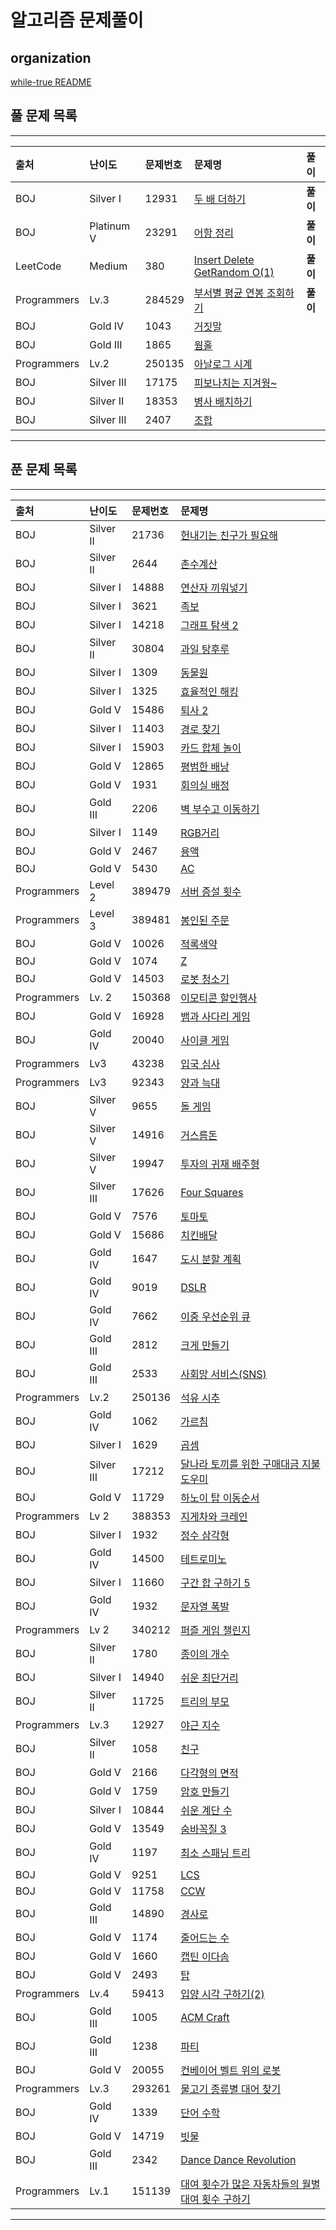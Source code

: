 # 알고리즘 문제풀이

## organization

[while-true README](https://github.com/SSAFY-while-true)

## 풀 문제 목록

---

|출처|난이도|문제번호|문제명|풀이|
|:---|:---|:---|:---|:---|
|BOJ|Silver I|12931|[두 배 더하기](https://www.acmicpc.net/problem/12931)|**풀이**|
|BOJ|Platinum V|23291|[어항 정리](https://www.acmicpc.net/problem/23291)|**풀이**|
|LeetCode|Medium|380|[Insert Delete GetRandom O(1)](https://leetcode.com/problems/insert-delete-getrandom-o1/)|**풀이**|
|Programmers|Lv.3|284529|[부서별 평균 연봉 조회하기](https://school.programmers.co.kr/learn/courses/30/lessons/284529)|**풀이**|
|BOJ|Gold IV|1043|[거짓말](https://www.acmicpc.net/problem/1043)||
|BOJ|Gold III|1865|[웜홀](https://www.acmicpc.net/problem/1865)||
|Programmers|Lv.2|250135|[아날로그 시계](https://school.programmers.co.kr/learn/courses/30/lessons/250135)||
|BOJ|Silver III|17175|[피보나치는 지겨웡~](https://www.acmicpc.net/problem/17175)||
|BOJ|Silver II|18353|[병사 배치하기](https://www.acmicpc.net/problem/18353)||
|BOJ|Silver III|2407|[조합](https://www.acmicpc.net/problem/2407)||

---

## 푼 문제 목록

---

|출처|난이도|문제번호|문제명|
|:---|:---|:---|:---|
|BOJ|Silver II|21736|[헌내기는 친구가 필요해](https://www.acmicpc.net/problem/21736)|
|BOJ|Silver II|2644|[촌수계산](https://www.acmicpc.net/problem/2644)|
|BOJ|Silver I|14888|[연산자 끼워넣기](https://www.acmicpc.net/problem/14888)|
|BOJ|Silver I|3621|[족보](https://www.acmicpc.net/problem/3621)|
|BOJ|Silver I|14218|[그래프 탐색 2](https://www.acmicpc.net/problem/14218)|
|BOJ|Silver II|30804|[과일 탕후루](https://www.acmicpc.net/problem/30804)|
|BOJ|Silver I|1309|[동물원](https://www.acmicpc.net/problem/1309)|
|BOJ|Silver I|1325|[효율적인 해킹](https://www.acmicpc.net/problem/1325)|
|BOJ|Gold V|15486|[퇴사 2](https://www.acmicpc.net/problem/15486)|
|BOJ|Silver I|11403|[경로 찾기](https://www.acmicpc.net/problem/11403)|
|BOJ|Silver I|15903|[카드 합체 놀이](https://www.acmicpc.net/problem/15903)|
|BOJ|Gold V|12865|[평범한 배낭](https://www.acmicpc.net/problem/12865)|
|BOJ|Gold V|1931|[회의실 배정](https://www.acmicpc.net/problem/1931)|
|BOJ|Gold III|2206|[벽 부수고 이동하기](https://www.acmicpc.net/problem/2206)|
|BOJ|Silver I|1149|[RGB거리](https://www.acmicpc.net/problem/1149)|
|BOJ|Gold V|2467|[용액](https://www.acmicpc.net/problem/2467)|
|BOJ|Gold V|5430|[AC](https://www.acmicpc.net/problem/5430)|
|Programmers|Level 2|389479|[서버 증설 횟수](https://school.programmers.co.kr/learn/courses/30/lessons/389479)|
|Programmers|Level 3|389481|[봉인된 주문](https://school.programmers.co.kr/learn/courses/30/lessons/389481)|
|BOJ|Gold V|10026|[적록색약](https://www.acmicpc.net/problem/10026)|
|BOJ|Gold V|1074|[Z](https://www.acmicpc.net/problem/1074)|
|BOJ|Gold V|14503|[로봇 청소기](https://www.acmicpc.net/problem/14503)|
|Programmers|Lv. 2 |150368|[이모티콘 할인행사](https://school.programmers.co.kr/learn/courses/30/lessons/150368)|
|BOJ|Gold V|16928|[뱀과 사다리 게임](https://www.acmicpc.net/problem/16928)|
|BOJ|Gold IV|20040|[사이클 게임](https://www.acmicpc.net/problem/20040)|
|Programmers|Lv3|43238|[입국 심사](https://school.programmers.co.kr/learn/courses/30/lessons/43238)|
|Programmers|Lv3|92343|[양과 늑대](https://school.programmers.co.kr/learn/courses/30/lessons/92343)|
|BOJ|Silver V|9655|[돌 게임](https://www.acmicpc.net/problem/9655)|
|BOJ|Silver V|14916|[거스름돈](https://www.acmicpc.net/problem/14916)|
|BOJ|Silver V|19947|[투자의 귀재 배주형](https://www.acmicpc.net/problem/19947)|
|BOJ|Silver III|17626|[Four Squares](https://www.acmicpc.net/problem/17626)|
|BOJ|Gold V|7576|[토마토](https://www.acmicpc.net/problem/7576)|
|BOJ|Gold V|15686|[치킨배달](https://www.acmicpc.net/problem/15686)|
|BOJ|Gold IV|1647|[도시 분할 계획](https://www.acmicpc.net/problem/1647)|
|BOJ|Gold IV|9019|[DSLR](https://www.acmicpc.net/problem/9019)|
|BOJ|Gold IV|7662|[이중 우선순위 큐](https://www.acmicpc.net/problem/7662)|
|BOJ|Gold III|2812|[크게 만들기](https://www.acmicpc.net/problem/2812)|
|BOJ|Gold III|2533|[사회망 서비스(SNS)](https://www.acmicpc.net/problem/2533)|
|Programmers|Lv.2|250136|[석유 시추](https://school.programmers.co.kr/learn/courses/30/lessons/250136)|
|BOJ|Gold IV|1062|[가르침](https://www.acmicpc.net/problem/1062)|
|BOJ|Silver I|1629|[곱셈](https://www.acmicpc.net/problem/1629)|
|BOJ|Silver III|17212|[달나라 토끼를 위한 구매대금 지불 도우미](https://www.acmicpc.net/problem/17212)|
|BOJ|Gold V|11729|[하노이 탑 이동순서](https://www.acmicpc.net/problem/11729)|
|Programmers|Lv 2|388353|[지게차와 크레인](https://school.programmers.co.kr/learn/courses/30/lessons/388353)|
|BOJ|Silver I|1932|[정수 삼각형](https://www.acmicpc.net/problem/1932)|
|BOJ|Gold IV|14500|[테트로미노](https://www.acmicpc.net/problem/14500)|
|BOJ|Silver I|11660|[구간 합 구하기 5](https://www.acmicpc.net/problem/11660)|
|BOJ|Gold IV|1932|[문자열 폭발](https://www.acmicpc.net/problem/9935)|
|Programmers|Lv 2|340212|[퍼즐 게임 챌린지](https://school.programmers.co.kr/learn/courses/30/lessons/340212)|
|BOJ|Silver II|1780|[종이의 개수](https://www.acmicpc.net/problem/1780)|
|BOJ|Silver I|14940|[쉬운 최단거리](https://www.acmicpc.net/problem/14940)|
|BOJ|Silver II|11725|[트리의 부모](https://www.acmicpc.net/problem/11725)|
|Programmers|Lv.3|12927|[야근 지수](https://school.programmers.co.kr/learn/courses/30/lessons/12927?language=python3)|
|BOJ|Silver II|1058|[친구](https://www.acmicpc.net/problem/1058)|
|BOJ|Gold V|2166|[다각형의 면적](https://www.acmicpc.net/problem/2166)|
|BOJ|Gold V|1759|[암호 만들기](http://acmicpc.net/problem/1759)|
|BOJ|Silver I|10844|[쉬운 계단 수](https://www.acmicpc.net/problem/10844)|
|BOJ|Gold V|13549|[숨바꼭질 3](https://www.acmicpc.net/problem/13549)|
|BOJ|Gold IV|1197|[최소 스패닝 트리](https://www.acmicpc.net/problem/1197)|
|BOJ|Gold V|9251|[LCS](https://www.acmicpc.net/problem/9251)|
|BOJ|Gold V|11758|[CCW](https://www.acmicpc.net/problem/11758)|
|BOJ|Gold III|14890|[경사로](https://www.acmicpc.net/problem/14890)|
|BOJ|Gold V|1174|[줄어드는 수](https://www.acmicpc.net/problem/1174)|
|BOJ|Gold V|1660|[캡틴 이다솜](https://www.acmicpc.net/problem/1660)|
|BOJ|Gold V|2493|[탑](https://www.acmicpc.net/problem/2493)|
|Programmers|Lv.4|59413|[입양 시각 구하기(2)](https://school.programmers.co.kr/learn/courses/30/lessons/59413)|
|BOJ|Gold III|1005|[ACM Craft](https://www.acmicpc.net/problem/1005)|
|BOJ|Gold III|1238|[파티](https://www.acmicpc.net/problem/1238)|
|BOJ|Gold V|20055|[컨베이어 벨트 위의 로봇](https://www.acmicpc.net/problem/20055)|
|Programmers|Lv.3|293261|[물고기 종류별 대어 찾기](https://school.programmers.co.kr/learn/courses/30/lessons/293261)|
|BOJ|Gold IV|1339|[단어 수학](https://www.acmicpc.net/problem/1339)|
|BOJ|Gold V|14719|[빗물](https://www.acmicpc.net/problem/14719)|
|BOJ|Gold III|2342|[Dance Dance Revolution](https://www.acmicpc.net/problem/2342)|
|Programmers|Lv.1|151139|[대여 횟수가 많은 자동차들의 월별 대여 횟수 구하기](https://school.programmers.co.kr/learn/courses/30/lessons/151139)|

---

